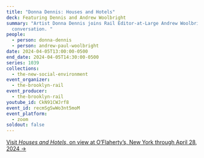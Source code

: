```yaml
---
title: "Donna Dennis: Houses and Hotels"
deck: Featuring Dennis and Andrew Woolbright
summary: "Artist Donna Dennis joins Rail Editor-at-Large Andrew Woolbright for a
  conversation. "
people:
  - person: donna-dennis
  - person: andrew-paul-woolbright
date: 2024-04-05T13:00:00-0500
end_date: 2024-04-05T14:30:00-0500
series: 1039
collections:
  - the-new-social-environment
event_organizer:
  - the-brooklyn-rail
event_producer:
  - the-brooklyn-rail
youtube_id: CkN91CWJrf8
event_id: recmSgSwWo3nt5moM
event_platform:
  - zoom
soldout: false
---
```

[V﻿isit *Houses and Hotels*, on view at O’Flaherty’s, New York through April 28, 2024 →](https://www.oflahertysnyc.com/donna-dennis)